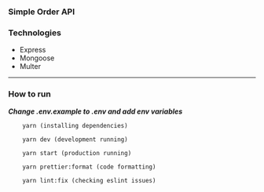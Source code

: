 ### Simple Order API

### Technologies

- Express
- Mongoose
- Multer

---

### How to run

**_Change .env.example to .env and add env variables_**

```
    yarn (installing dependencies)

    yarn dev (development running)

    yarn start (production running)

    yarn prettier:format (code formatting)

    yarn lint:fix (checking eslint issues)
```
